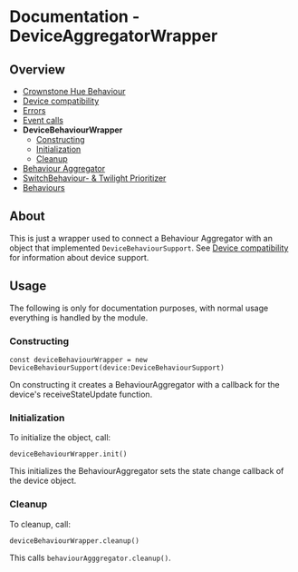 
# Documentation - DeviceAggregatorWrapper
## Overview
 - [Crownstone Hue Behaviour](/documentation/CrownstoneHueBehaviour.md)
 - [Device compatibility](/documentation/DeviceSupport.md)
 - [Errors](/documentation/Errors.md)
 - [Event calls](/documentation/EventCalls.md) 
 - **DeviceBehaviourWrapper**
	 - [Constructing](#constructing)
	 - [Initialization](#initialization)
	 - [Cleanup](#cleanup)
 - [Behaviour Aggregator](/documentation/BehaviourAggregator.md)
 - [SwitchBehaviour- & Twilight Prioritizer](/documentation/Prioritizer.md)
 - [Behaviours](/documentation/Behaviours.md)


## About
This is just a wrapper used to connect a Behaviour Aggregator with an object that implemented `DeviceBehaviourSupport`.
See [Device compatibility](/documentation/DeviceSupport.md) for information about device support.

## Usage
The following is only for documentation purposes, with normal usage everything is handled by the module.
### Constructing
`const deviceBehaviourWrapper = new DeviceBehaviourSupport(device:DeviceBehaviourSupport)`

On constructing it creates a BehaviourAggregator with a callback for the device's receiveStateUpdate function.

### Initialization
To initialize the object, call:

`deviceBehaviourWrapper.init()`

This initializes the BehaviourAggregator sets the state change callback of the device object.

### Cleanup
To cleanup, call:

`deviceBehaviourWrapper.cleanup()`

This calls `behaviourAgggregator.cleanup()`.
